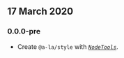 ## 17 March 2020

### 0.0.0-pre

- Create `@a-la/style` with _[`NodeTools`](https://art-deco.github.io/nodetools)_.